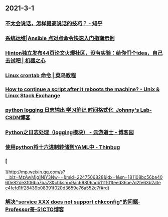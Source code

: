 
## 2021-3-1

### [不太会说话，怎样提高说话的技巧？ - 知乎](https://www.zhihu.com/question/20172593/answer/241108988?utm_medium=social&utm_oi=49336847171584&utm_source=com.instapaper.android)

### [系统运维|Ansible 点对点命令快速入门指南示例](https://linux.cn/article-13163-1.html)

### [Hinton独立发布44页论文火爆社区，没有实验：给你们个idea，自己去试吧 | 机器之心](https://www.jiqizhixin.com/articles/2021-02-28-4)

### [Linux crontab 命令 | 菜鸟教程](http://www.runoob.com/linux/linux-comm-crontab.html)

### [How to continue a script after it reboots the machine? - Unix & Linux Stack Exchange](https://unix.stackexchange.com/questions/145294/how-to-continue-a-script-after-it-reboots-the-machine)

### [python logging 日志输出 学习笔记 时间格式化_Johnny's Lab-CSDN博客](https://blog.csdn.net/z_johnny/article/details/50812878)

### [Python之日志处理（logging模块） - 云游道士 - 博客园](https://www.cnblogs.com/yyds/p/6901864.html)

### [使用python将十六进制转储到YAML中 - Thinbug](https://www.thinbug.com/q/18666816)

### [
](http://mp.weixin.qq.com/s?__biz=MzAwMjg1NjY3Nw==&mid=2247506828&idx=1&sn=181108bc56ba4060e82de3f06ba7ba73&chksm=9ac69806adb111101feed36ae7d2fe63b2a1ec4fefd1ff28439b08391f020d3659e76a552c7f#rd)

### [解决“service XXX does not support chkconfig”的问题-Professor哥-51CTO博客](https://blog.51cto.com/professor/1579791)